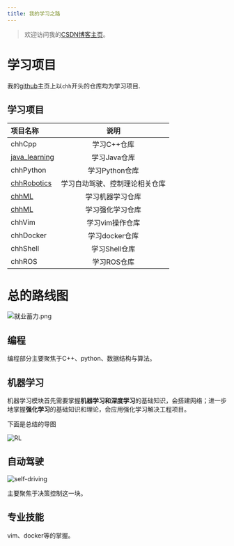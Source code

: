 ```yaml
---
title: 我的学习之路
---
```








> 欢迎访问我的[CSDN博客主页](https://blog.csdn.net/weixin_42301220?spm=1010.2135.3001.5343)。

# 学习项目

我的[github](https://github.com/CHH3213)主页上以`chh`开头的仓库均为学习项目.


## **学习项目**

| **项目名称**                                                |            **说明**            |
| :---------------------------------------------------------- | :----------------------------: |
| chhCpp                                                      |          学习C++仓库           |
| [java_learning](https://gitee.com/caohuanhui/java_learning) |          学习Java仓库          |
| chhPython                                                   |         学习Python仓库         |
| [chhRobotics](https://github.com/CHH3213/chhRobotics)       | 学习自动驾驶、控制理论相关仓库 |
| [chhML](https://github.com/CHH3213/chhML)                   |        学习机器学习仓库        |
| [chhML](https://github.com/CHH3213/chhRL)                   |        学习强化学习仓库        |
| chhVim                                                      |        学习vim操作仓库         |
| chhDocker                                                   |         学习docker仓库         |
| chhShell                                                    |         学习Shell仓库          |
| chhROS                                                      |          学习ROS仓库           |

# 总的路线图





![就业蓄力.png](https://s2.loli.net/2022/06/11/qIfuYjhyUk97rdt.png)





## 编程

编程部分主要聚焦于C++、python、数据结构与算法。



## 机器学习



机器学习模块首先需要掌握**机器学习和深度学习**的基础知识，会搭建网络；进一步地掌握**强化学习**的基础知识和理论，会应用强化学习解决工程项目。



下面是总结的导图

![RL](https://s2.loli.net/2022/06/12/KpJmMrUEI5BvuZ9.png)





## 自动驾驶

![self-driving](https://s2.loli.net/2022/06/12/3j8Tk4eDKlHiXVF.png)

主要聚焦于决策控制这一块。





## 专业技能

vim、docker等的掌握。
